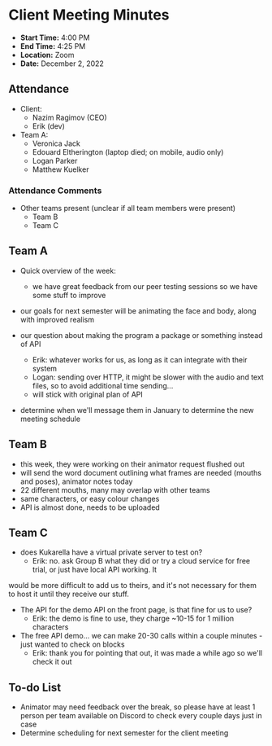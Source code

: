 # Client Meeting Minutes

- **Start Time:** 4:00 PM
- **End Time:** 4:25 PM
- **Location:** Zoom
- **Date:** December 2, 2022

## Attendance

- Client:
  - Nazim Ragimov (CEO)
  - Erik (dev)
- Team A:
  - Veronica Jack
  - Edouard Eltherington (laptop died; on mobile, audio only)
  - Logan Parker
  - Matthew Kuelker

### Attendance Comments

- Other teams present (unclear if all team members were present)
  - Team B
  - Team C

## Team A

- Quick overview of the week:
  - we have great feedback from our peer testing sessions so we have some stuff to improve

- our goals for next semester will be animating the face and body, along with improved realism
- our question about making the program a package or something instead of API
  - Erik: whatever works for us, as long as it can integrate with their system
  - Logan: sending over HTTP, it might be slower with the audio and text files, so to avoid additional time sending...
  - will stick with original plan of API
- determine when we'll message them in January to determine the new meeting schedule

## Team B

- this week, they were working on their animator request flushed out
- will send the word document outlining what frames are needed (mouths and poses), animator notes today
- 22 different mouths, many may overlap with other teams
- same characters, or easy colour changes
- API is almost done, needs to be uploaded

## Team C

- does Kukarella have a virtual private server to test on?
  - Erik: no. ask Group B what they did or try a cloud service for free trial, or just have local API working. It

would be more difficult to add us to theirs, and it's not necessary for them to host it until they receive our stuff.
- The API for the demo API on the front page, is that fine for us to use?
  - Erik: the demo is fine to use, they charge ~10-15 for 1 million characters
- The free API demo... we can make 20-30 calls within a couple minutes - just wanted to check on blocks
  - Erik: thank you for pointing that out, it was made a while ago so we'll check it out

## To-do List

- Animator may need feedback over the break, so please have at least 1 person per team available on Discord to check
every couple days just in case
- Determine scheduling for next semester for the client meeting
